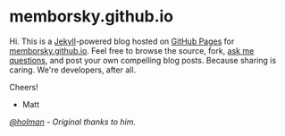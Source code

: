 # memborsky.github.io #

Hi. This is a [Jekyll](http://github.com/mojombo/jekyll "Jekyll")-powered blog hosted on [GitHub Pages](http://pages.github.com/ "GitHub Pages") for [memborsky.github.io](http://memborsky.github.io "memborsky on github"). Feel free to browse the source, fork, [ask me questions](http://twitter.com/memborsky), and post your own compelling blog posts. Because sharing is caring. We're developers, after all.

Cheers!

- Matt

_[@holman](https://github.com/holman "@holman") - Original thanks to him._